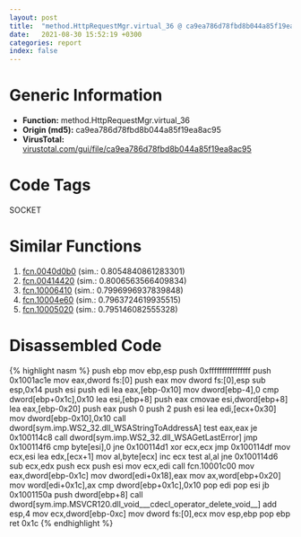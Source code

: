 ```yaml
---
layout: post
title:  "method.HttpRequestMgr.virtual_36 @ ca9ea786d78fbd8b044a85f19ea8ac95"
date:   2021-08-30 15:52:19 +0300
categories: report
index: false
---
```


# Generic Information
- **Function:** method.HttpRequestMgr.virtual\_36
- **Origin (md5):** ca9ea786d78fbd8b044a85f19ea8ac95
- **VirusTotal:** [virustotal.com/gui/file/ca9ea786d78fbd8b044a85f19ea8ac95][virustotal_ref]

# Code Tags
<span class="tag" id="SOCKET">SOCKET</span>


# Similar Functions

1. [fcn.0040d0b0][similar_1_ref] (sim.: 0.8054840861283301)
2. [fcn.00414420][similar_2_ref] (sim.: 0.8006563566409834)
3. [fcn.10006410][similar_3_ref] (sim.: 0.7996996937839848)
4. [fcn.10004e60][similar_4_ref] (sim.: 0.7963724619935515)
5. [fcn.10005020][similar_5_ref] (sim.: 0.795146082555328)


# Disassembled Code

{% highlight nasm %}
push ebp
mov ebp,esp
push 0xffffffffffffffff
push 0x1001ac1e
mov eax,dword fs:[0]
push eax
mov dword fs:[0],esp
sub esp,0x14
push esi
push edi
lea eax,[ebp-0x10]
mov dword[ebp-4],0
cmp dword[ebp+0x1c],0x10
lea esi,[ebp+8]
push eax
cmovae esi,dword[ebp+8]
lea eax,[ebp-0x20]
push eax
push 0
push 2
push esi
lea edi,[ecx+0x30]
mov dword[ebp-0x10],0x10
call dword[sym.imp.WS2_32.dll_WSAStringToAddressA]
test eax,eax
je 0x100114c8
call dword[sym.imp.WS2_32.dll_WSAGetLastError]
jmp 0x100114f6
cmp byte[esi],0
jne 0x100114d1
xor ecx,ecx
jmp 0x100114df
mov ecx,esi
lea edx,[ecx+1]
mov al,byte[ecx]
inc ecx
test al,al
jne 0x100114d6
sub ecx,edx
push ecx
push esi
mov ecx,edi
call fcn.10001c00
mov eax,dword[ebp-0x1c]
mov dword[edi+0x18],eax
mov ax,word[ebp+0x20]
mov word[edi+0x1c],ax
cmp dword[ebp+0x1c],0x10
pop edi
pop esi
jb 0x1001150a
push dword[ebp+8]
call dword[sym.imp.MSVCR120.dll_void___cdecl_operator_delete_void__]
add esp,4
mov ecx,dword[ebp-0xc]
mov dword fs:[0],ecx
mov esp,ebp
pop ebp
ret 0x1c
{% endhighlight %}


[similar_1_ref]: /report/fcn.0040d0b0@4fe38de7c6c86a1bad209560fa052231
[similar_2_ref]: /report/fcn.00414420@3b2d901eaca41ce14deca6a48c0c801a
[similar_3_ref]: /report/fcn.10006410@3785b40cea34bd176ce2c160dcf987f8
[similar_4_ref]: /report/fcn.10004e60@3785b40cea34bd176ce2c160dcf987f8
[similar_5_ref]: /report/fcn.10005020@3785b40cea34bd176ce2c160dcf987f8
[virustotal_ref]: https://www.virustotal.com/gui/file/ca9ea786d78fbd8b044a85f19ea8ac95